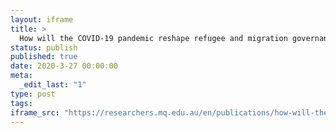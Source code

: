 ```yaml
---
layout: iframe
title: >
  How will the COVID-19 pandemic reshape refugee and migration governance?
status: publish
published: true
date: 2020-3-27 00:00:00
meta:
  _edit_last: "1"
type: post
tags:
iframe_src: "https://researchers.mq.edu.au/en/publications/how-will-the-covid-19-pandemic-reshape-refugee-and-migration-gove"
---
```

        